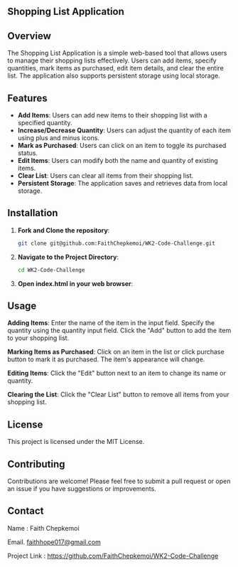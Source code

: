 ## Shopping List Application

## Overview

The Shopping List Application is a simple web-based tool that allows users to manage their shopping lists effectively. Users can add items, specify quantities, mark items as purchased, edit item details, and clear the entire list. The application also supports persistent storage using local storage.

## Features

- **Add Items**: Users can add new items to their shopping list with a specified quantity.
- **Increase/Decrease Quantity**: Users can adjust the quantity of each item using plus and minus icons.
- **Mark as Purchased**: Users can click on an item to toggle its purchased status.
- **Edit Items**: Users can modify both the name and quantity of existing items.
- **Clear List**: Users can clear all items from their shopping list.
- **Persistent Storage**: The application saves and retrieves data from local storage.

## Installation

1. **Fork and Clone the repository**:
   ```bash
   git clone git@github.com:FaithChepkemoi/WK2-Code-Challenge.git

2. **Navigate to the Project Directory**:
   ```bash
   cd WK2-Code-Challenge

3. **Open index.html in your web browser**:

## Usage
**Adding Items**:
Enter the name of the item in the input field.
Specify the quantity using the quantity input field.
Click the "Add" button to add the item to your shopping list.

**Marking Items as Purchased**:
Click on an item in the list or click purchase button to mark it as purchased. The item's appearance will change.

**Editing Items**:
Click the "Edit" button next to an item to change its name or quantity.

**Clearing the List**:
Click the "Clear List" button to remove all items from your shopping list.

## License
This project is licensed under the MIT License.

## Contributing
Contributions are welcome! Please feel free to submit a pull request or open an issue if you have suggestions or improvements.

## Contact

Name : Faith Chepkemoi

Email. faithhope017@gmail.com

Project Link : https://github.com/FaithChepkemoi/WK2-Code-Challenge
